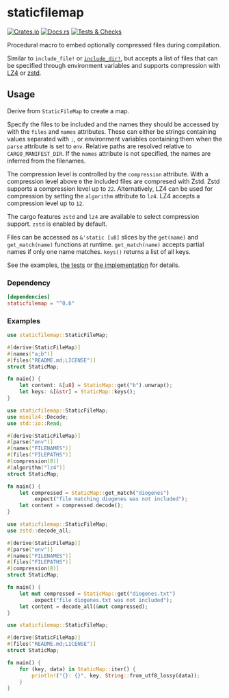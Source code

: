 # staticfilemap

[![Crates.io](https://img.shields.io/crates/v/staticfilemap)](https://crates.io/crates/staticfilemap)
[![Docs.rs](https://img.shields.io/docsrs/staticfilemap)](https://docs.rs/staticfilemap)
[![Tests & Checks](https://img.shields.io/github/actions/workflow/status/Systemcluster/staticfilemap/tests.yml?label=tests%20%26%20checks)](https://github.com/Systemcluster/staticfilemap/actions/workflows/tests.yml)

Procedural macro to embed optionally compressed files during compilation.

Similar to `include_file!` or [`include_dir!`](https://crates.io/crates/include_dir), but accepts a list of files that can be specified through environment variables and supports compression with [LZ4](https://github.com/lz4/lz4) or [zstd](https://github.com/facebook/zstd).

## Usage

Derive from `StaticFileMap` to create a map.

Specify the files to be included and the names they should be accessed by with the `files` and `names` attributes.
These can either be strings containing values separated with `;`, or environment variables containing them when the `parse` attribute is set to `env`.
Relative paths are resolved relative to `CARGO_MANIFEST_DIR`. If the `names` attribute is not specified, the names are inferred from the filenames.

The compression level is controlled by the `compression` attribute. With a compression level above `0` the included files are compresed with Zstd. Zstd supports a compression level up to `22`.
Alternatively, LZ4 can be used for compression by setting the `algorithm` attribute to `lz4`. LZ4 accepts a compression level up to `12`.

The cargo features `zstd` and `lz4` are available to select compression support. `zstd` is enabled by default.

Files can be accessed as `&'static [u8]` slices by the `get(name)` and `get_match(name)` functions at runtime.
`get_match(name)` accepts partial names if only one name matches. `keys()` returns a list of all keys.

See the examples, [the tests](tests/tests.rs) or [the implementation](src/lib.rs) for details.

### Dependency

```toml
[dependencies]
staticfilemap = "^0.6"
```

### Examples

```rust
use staticfilemap::StaticFileMap;

#[derive(StaticFileMap)]
#[names("a;b")]
#[files("README.md;LICENSE")]
struct StaticMap;

fn main() {
    let content: &[u8] = StaticMap::get("b").unwrap();
    let keys: &[&str] = StaticMap::keys();
}
```

```rust
use staticfilemap::StaticFileMap;
use minilz4::Decode;
use std::io::Read;

#[derive(StaticFileMap)]
#[parse("env")]
#[names("FILENAMES")]
#[files("FILEPATHS")]
#[compression(8)]
#[algorithm("lz4")]
struct StaticMap;

fn main() {
    let compressed = StaticMap::get_match("diogenes")
        .expect("file matching diogenes was not included");
    let content = compressed.decode();
}
```

```rust
use staticfilemap::StaticFileMap;
use zstd::decode_all;

#[derive(StaticFileMap)]
#[parse("env")]
#[names("FILENAMES")]
#[files("FILEPATHS")]
#[compression(8)]
struct StaticMap;

fn main() {
    let mut compressed = StaticMap::get("diogenes.txt")
        .expect("file diogenes.txt was not included");
    let content = decode_all(&mut compressed);
}
```

```rust
use staticfilemap::StaticFileMap;

#[derive(StaticFileMap)]
#[files("README.md;LICENSE")]
struct StaticMap;

fn main() {
    for (key, data) in StaticMap::iter() {
        println!("{}: {}", key, String::from_utf8_lossy(data));
    }
}
```

